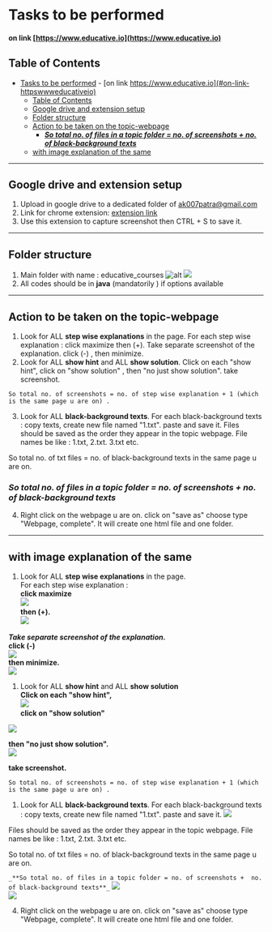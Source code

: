 # Tasks to be performed
#### on link [https://www.educative.io](https://www.educative.io)

## Table of Contents
- [Tasks to be performed](#tasks-to-be-performed)
      - [on link https://www.educative.io](#on-link-httpswwweducativeio)
  - [Table of Contents](#table-of-contents)
  - [Google drive and extension setup](#google-drive-and-extension-setup)
  - [Folder structure](#folder-structure)
  - [Action to be taken on the topic-webpage](#action-to-be-taken-on-the-topic-webpage)
    - [_**So total no. of files in a topic folder = no. of screenshots +  no. of black-background texts**_](#so-total-no-of-files-in-a-topic-folder--no-of-screenshots--no-of-black-background-texts)
  - [with image explanation of the same](#with-image-explanation-of-the-same)
<hr/>

## Google drive and extension setup

1.	Upload in google drive to a dedicated folder of ak007patra@gmail.com
2.	Link for chrome extension: [extension link](https://chrome.google.com/webstore/detail/full-page-screen-capture/fdpohaocaechififmbbbbbknoalclacl?hl=en)
4.	Use this extension to capture screenshot then CTRL + S to save it. 

<hr/>

## Folder structure

1.	Main folder with name : educative_courses
![alt](images/instruction_10.PNG)
![](./images/instruction_8.PNG)
2.	All codes should be in **java** (mandatorily ) if options available
<hr/>


## Action to be taken on the topic-webpage

1. Look for ALL **step wise explanations** in the page.
For each step wise explanation :  click maximize then (+).  Take separate screenshot of  the explanation. click (-) , then minimize.
2. Look for ALL **show hint** and ALL **show solution**. Click on each "show hint", click on "show solution" , then "no just show solution". take screenshot.

``So total no. of screenshots = no. of step wise explanation + 1 (which is the same page u are on) .``

3. Look for ALL **black-background texts**. For each black-background texts : copy texts, create new file named "1.txt". paste and save it.
Files should be saved as the order they appear in the topic webpage. File names be like : 1.txt, 2.txt. 3.txt etc.

So total no. of txt files = no. of black-background texts in the same page u are on.

### _**So total no. of files in a topic folder = no. of screenshots +  no. of black-background texts**_

4. Right click on the webpage u are on. click on "save as"  choose type "Webpage, complete". It will create one html file and one folder.

<hr/>

## with image explanation of the same
1. Look for ALL **step wise explanations** in the page.<br/>
For each step wise explanation : <br/> 
**click maximize** <br/>
![](./images/instruction_1.PNG)<br/>
**then (+).** <br/>
![](./images/instruction_2.PNG)<br/>


  ***Take separate screenshot of  the explanation.*** <br/>
   **click (-)** <br/>
![](./images/instruction_3.PNG)<br/>
   **then minimize.** <br/>
![](./images/instruction_4.PNG)<br/>

1. Look for ALL **show hint** and ALL **show solution** <br/>
**Click on each "show hint",** <br/>
![](./images/instruction_5.PNG)<br/>
 **click on "show solution"** <br/>
 
![](./images/instruction_6.PNG)<br/>

 **then "no just show solution".** <br/>
![](./images/instruction_7.PNG)<br/>
 
  **take screenshot.**  <br/>

``So total no. of screenshots = no. of step wise explanation + 1 (which is the same page u are on) .``

1. Look for ALL **black-background texts**. For each black-background texts : copy texts, create new file named "1.txt". paste and save it. 
![](./images/instruction_11.PNG)<br/>
   
Files should be saved as the order they appear in the topic webpage. File names be like : 1.txt, 2.txt. 3.txt etc.

So total no. of txt files = no. of black-background texts in the same page u are on.

``_**So total no. of files in a topic folder = no. of screenshots +  no. of black-background texts**_``
![](./images/instruction_9.PNG)<br/>
![](./images/instruction_8.PNG)<br/>

4. Right click on the webpage u are on. click on "save as"  choose type "Webpage, complete". It will create one html file and one folder.